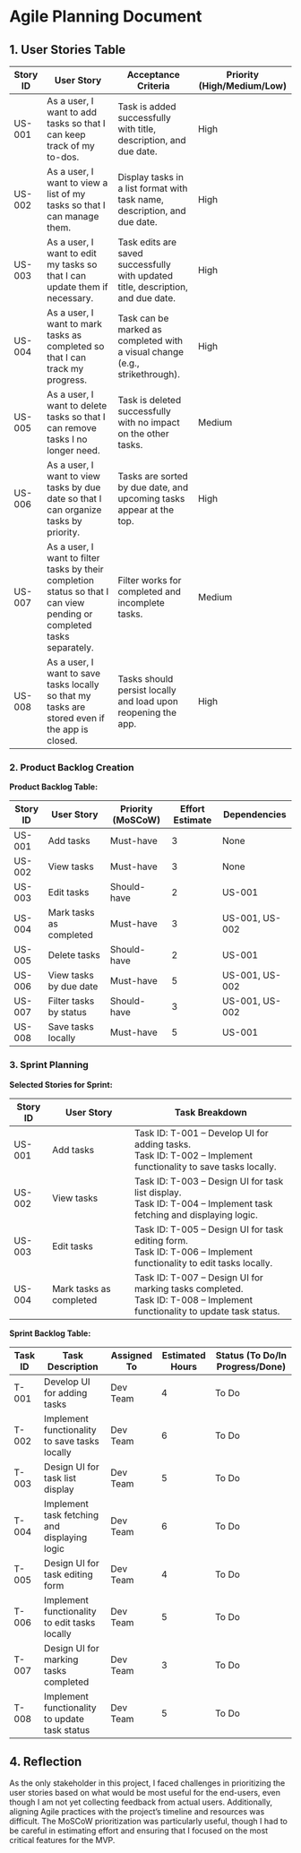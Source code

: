 # Agile Planning Document

## 1. User Stories Table


| Story ID | User Story | Acceptance Criteria | Priority (High/Medium/Low) |
|----------|------------|---------------------|----------------------------|
| US-001 | As a user, I want to add tasks so that I can keep track of my to-dos. | Task is added successfully with title, description, and due date. | High |
| US-002 | As a user, I want to view a list of my tasks so that I can manage them. | Display tasks in a list format with task name, description, and due date. | High |
| US-003 | As a user, I want to edit my tasks so that I can update them if necessary. | Task edits are saved successfully with updated title, description, and due date. | High |
| US-004 | As a user, I want to mark tasks as completed so that I can track my progress. | Task can be marked as completed with a visual change (e.g., strikethrough). | High |
| US-005 | As a user, I want to delete tasks so that I can remove tasks I no longer need. | Task is deleted successfully with no impact on the other tasks. | Medium |
| US-006 | As a user, I want to view tasks by due date so that I can organize tasks by priority. | Tasks are sorted by due date, and upcoming tasks appear at the top. | High |
| US-007 | As a user, I want to filter tasks by their completion status so that I can view pending or completed tasks separately. | Filter works for completed and incomplete tasks. | Medium |
| US-008 | As a user, I want to save tasks locally so that my tasks are stored even if the app is closed. | Tasks should persist locally and load upon reopening the app. | High |


### 2. Product Backlog Creation


**Product Backlog Table:**

| Story ID | User Story | Priority (MoSCoW) | Effort Estimate | Dependencies |
|----------|------------|-------------------|-----------------|--------------|
| US-001 | Add tasks | Must-have | 3 | None |
| US-002 | View tasks | Must-have | 3 | None |
| US-003 | Edit tasks | Should-have | 2 | US-001 |
| US-004 | Mark tasks as completed | Must-have | 3 | US-001, US-002 |
| US-005 | Delete tasks | Should-have | 2 | US-001 |
| US-006 | View tasks by due date | Must-have | 5 | US-001, US-002 |
| US-007 | Filter tasks by status | Should-have | 3 | US-001, US-002 |
| US-008 | Save tasks locally | Must-have | 5 | US-001 |


### 3. Sprint Planning

**Selected Stories for Sprint:**

| Story ID | User Story | Task Breakdown |
|----------|------------|----------------|
| US-001 | Add tasks | Task ID: T-001 – Develop UI for adding tasks. <br> Task ID: T-002 – Implement functionality to save tasks locally. |
| US-002 | View tasks | Task ID: T-003 – Design UI for task list display. <br> Task ID: T-004 – Implement task fetching and displaying logic. |
| US-003 | Edit tasks | Task ID: T-005 – Design UI for task editing form. <br> Task ID: T-006 – Implement functionality to edit tasks locally. |
| US-004 | Mark tasks as completed | Task ID: T-007 – Design UI for marking tasks completed. <br> Task ID: T-008 – Implement functionality to update task status. |

**Sprint Backlog Table:**

| Task ID | Task Description | Assigned To | Estimated Hours | Status (To Do/In Progress/Done) |
|---------|------------------|------------|-----------------|---------------------------------|
| T-001   | Develop UI for adding tasks | Dev Team | 4 | To Do |
| T-002   | Implement functionality to save tasks locally | Dev Team | 6 | To Do |
| T-003   | Design UI for task list display | Dev Team | 5 | To Do |
| T-004   | Implement task fetching and displaying logic | Dev Team | 6 | To Do |
| T-005   | Design UI for task editing form | Dev Team | 4 | To Do |
| T-006   | Implement functionality to edit tasks locally | Dev Team | 5 | To Do |
| T-007   | Design UI for marking tasks completed | Dev Team | 3 | To Do |
| T-008   | Implement functionality to update task status | Dev Team | 5 | To Do |



## 4. Reflection

As the only stakeholder in this project, I faced challenges in prioritizing the user stories based on what would be most useful for the end-users, even though I am not yet collecting feedback from actual users. Additionally, aligning Agile practices with the project’s timeline and resources was difficult. The MoSCoW prioritization was particularly useful, though I had to be careful in estimating effort and ensuring that I focused on the most critical features for the MVP.
